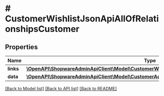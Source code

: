 # # CustomerWishlistJsonApiAllOfRelationshipsCustomer

## Properties

Name | Type | Description | Notes
------------ | ------------- | ------------- | -------------
**links** | [**\OpenAPI\ShopwareAdminApiClient\Model\CustomerWishlistJsonApiAllOfRelationshipsCustomerLinks**](CustomerWishlistJsonApiAllOfRelationshipsCustomerLinks.md) |  | [optional]
**data** | [**\OpenAPI\ShopwareAdminApiClient\Model\CustomerAddressJsonApiAllOfRelationshipsCustomerData**](CustomerAddressJsonApiAllOfRelationshipsCustomerData.md) |  | [optional]

[[Back to Model list]](../../README.md#models) [[Back to API list]](../../README.md#endpoints) [[Back to README]](../../README.md)
